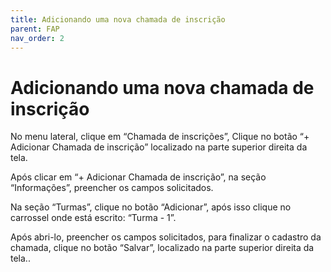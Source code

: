 ```yaml
---
title: Adicionando uma nova chamada de inscrição
parent: FAP
nav_order: 2
---
```


# Adicionando uma nova chamada de inscrição

No menu lateral, clique em “Chamada de inscrições”, Clique no botão “+ Adicionar Chamada de inscrição” localizado na parte superior direita da tela.

Após clicar em “+ Adicionar Chamada de inscrição”, na seção “Informações”, preencher os campos solicitados.

Na seção “Turmas”, clique no botão “Adicionar”, após isso clique no carrossel onde está escrito: “Turma - 1”.

Após abri-lo, preencher os campos solicitados, para finalizar o cadastro da chamada, clique no botão “Salvar”, localizado na parte superior direita da tela..